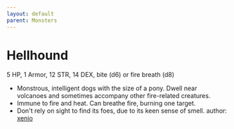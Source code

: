 ```yaml
---
layout: default
parent: Monsters
---
```

# Hellhound
5 HP, 1 Armor, 12 STR, 14 DEX, bite (d6) or fire breath (d8)
- Monstrous, intelligent dogs with the size of a pony. Dwell near volcanoes and sometimes accompany other fire-related creatures.
- Immune to fire and heat. Can breathe fire, burning one target.
- Don't rely on sight to find its foes, due to its keen sense of smell. 
author: [xenio](https://xenioinabottle.blogspot.com/2021/03/classic-monsters-for-cairnito-part-2.html)
